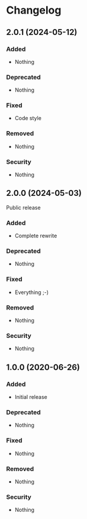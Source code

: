 # Changelog

## 2.0.1 (2024-05-12)
### Added
- Nothing

### Deprecated
- Nothing

### Fixed
- Code style

### Removed
- Nothing

### Security
- Nothing


## 2.0.0 (2024-05-03)

Public release

### Added
- Complete rewrite

### Deprecated
- Nothing

### Fixed
- Everything ;-)

### Removed
- Nothing

### Security
- Nothing


## 1.0.0 (2020-06-26)
### Added
- Initial release

### Deprecated
- Nothing

### Fixed
- Nothing

### Removed
- Nothing

### Security
- Nothing
